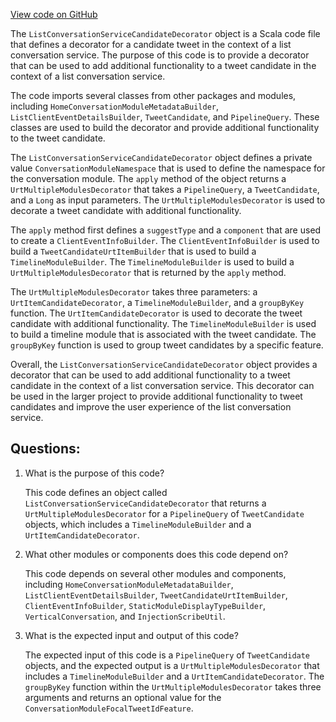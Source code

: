 [View code on GitHub](https://github.com/misbahsy/the-algorithm/home-mixer/server/src/main/scala/com/twitter/home_mixer/functional_component/decorator/ListConversationServiceCandidateDecorator.scala)

The `ListConversationServiceCandidateDecorator` object is a Scala code file that defines a decorator for a candidate tweet in the context of a list conversation service. The purpose of this code is to provide a decorator that can be used to add additional functionality to a tweet candidate in the context of a list conversation service. 

The code imports several classes from other packages and modules, including `HomeConversationModuleMetadataBuilder`, `ListClientEventDetailsBuilder`, `TweetCandidate`, and `PipelineQuery`. These classes are used to build the decorator and provide additional functionality to the tweet candidate. 

The `ListConversationServiceCandidateDecorator` object defines a private value `ConversationModuleNamespace` that is used to define the namespace for the conversation module. The `apply` method of the object returns a `UrtMultipleModulesDecorator` that takes a `PipelineQuery`, a `TweetCandidate`, and a `Long` as input parameters. The `UrtMultipleModulesDecorator` is used to decorate a tweet candidate with additional functionality. 

The `apply` method first defines a `suggestType` and a `component` that are used to create a `ClientEventInfoBuilder`. The `ClientEventInfoBuilder` is used to build a `TweetCandidateUrtItemBuilder` that is used to build a `TimelineModuleBuilder`. The `TimelineModuleBuilder` is used to build a `UrtMultipleModulesDecorator` that is returned by the `apply` method. 

The `UrtMultipleModulesDecorator` takes three parameters: a `UrtItemCandidateDecorator`, a `TimelineModuleBuilder`, and a `groupByKey` function. The `UrtItemCandidateDecorator` is used to decorate the tweet candidate with additional functionality. The `TimelineModuleBuilder` is used to build a timeline module that is associated with the tweet candidate. The `groupByKey` function is used to group tweet candidates by a specific feature. 

Overall, the `ListConversationServiceCandidateDecorator` object provides a decorator that can be used to add additional functionality to a tweet candidate in the context of a list conversation service. This decorator can be used in the larger project to provide additional functionality to tweet candidates and improve the user experience of the list conversation service.
## Questions: 
 1. What is the purpose of this code?
    
    This code defines an object called `ListConversationServiceCandidateDecorator` that returns a `UrtMultipleModulesDecorator` for a `PipelineQuery` of `TweetCandidate` objects, which includes a `TimelineModuleBuilder` and a `UrtItemCandidateDecorator`.

2. What other modules or components does this code depend on?
    
    This code depends on several other modules and components, including `HomeConversationModuleMetadataBuilder`, `ListClientEventDetailsBuilder`, `TweetCandidateUrtItemBuilder`, `ClientEventInfoBuilder`, `StaticModuleDisplayTypeBuilder`, `VerticalConversation`, and `InjectionScribeUtil`.

3. What is the expected input and output of this code?
    
    The expected input of this code is a `PipelineQuery` of `TweetCandidate` objects, and the expected output is a `UrtMultipleModulesDecorator` that includes a `TimelineModuleBuilder` and a `UrtItemCandidateDecorator`. The `groupByKey` function within the `UrtMultipleModulesDecorator` takes three arguments and returns an optional value for the `ConversationModuleFocalTweetIdFeature`.